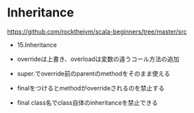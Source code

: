 # Inheritance

https://github.com/rockthejvm/scala-beginners/tree/master/src

* 15.Inheritance

* overrideは上書き、overloadは変数の違うコール方法の追加
* super.でoverride前のparentのmethodをそのまま使える

* finalをつけるとmethodがoverrideされるのを禁止する
* final class名でclass自体のinheritanceを禁止できる
